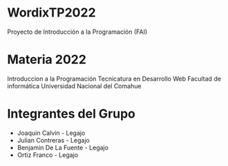 # WordixTP2022
Proyecto de Introducción a la Programación (FAI)
# Materia 2022
 Introduccion a la Programación
 Tecnicatura en Desarrollo Web
 Facultad de informática
 Universidad Nacional del Comahue

 # Integrantes del Grupo

- Joaquin Calvin - Legajo
- Julian Contreras - Legajo
- Benjamin De La Fuente - Legajo
- Ortiz Franco - Legajo